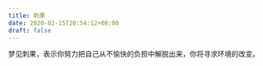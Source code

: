 ```yaml
---
title: 刺果
date: 2020-02-15T20:54:12+08:00
draft: false
---
```


梦见刺果，表示你努力把自己从不愉快的负担中解脱出来，你将寻求环境的改变。
